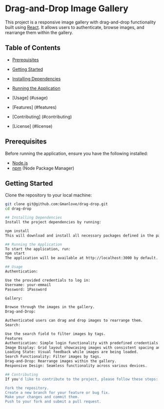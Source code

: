 # Drag-and-Drop Image Gallery

This project is a responsive image gallery with drag-and-drop functionality built using [React](https://reactjs.org/). It allows users to authenticate, browse images, and rearrange them within the gallery.

## Table of Contents

- [Prerequisites](#prerequisites)

- [Getting Started](#getting-started)
- [Installing Dependencies](#installing-dependencies)
- [Running the Application](#running-the-application)
- [Usage] (#usage)
- [Features] (#features)
- [Contributing] (#contributing)
- [License] (#license)

## Prerequisites

Before running the application, ensure you have the following installed:

- [Node.js](https://nodejs.org/)
- [npm](https://www.npmjs.com/) (Node Package Manager)

## Getting Started

Clone the repository to your local machine:

```bash
git clone git@github.com:Gmanlove/drag-drop.git
cd drag-drop

## Installing Dependencies
Install the project dependencies by running:

npm install 
This will download and install all necessary packages defined in the package.json file.

## Running the Application
To start the application, run:
npm start
The application will be available at http://localhost:3000 by default.

## Usage
Authentication:

Use the provided credentials to log in:
Username: your-emmail
Password: 1Password

Gallery:

Browse through the images in the gallery.
Drag-and-Drop:

Authenticated users can drag and drop images to rearrange them.
Search:

Use the search field to filter images by tags.
Features
Authentication: Simple login functionality with predefined credentials.
Image Display: Grid layout showcasing images with consistent spacing and sizing.
Loading State: Visual feedback while images are being loaded.
Search Functionality: Filter images by tags.
Drag-and-Drop: Rearrange images within the gallery.
Responsive Design: Seamless functionality across various devices.

## Contributing
If you'd like to contribute to the project, please follow these steps:

Fork the repository.
Create a new branch for your feature or bug fix.
Make your changes and commit them.
Push to your fork and submit a pull request.
